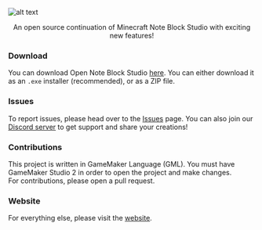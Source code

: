 ![alt text](https://i.imgur.com/QqGsrid.png)
<p align="center">
An open source continuation of Minecraft Note Block Studio with exciting new features!
</p>

### Download
You can download Open Note Block Studio [here](https://hielkeminecraft.github.io/OpenNoteBlockStudio/).
You can either download it as an `.exe` installer (recommended), or as a ZIP file.

### Issues
To report issues, please head over to the [Issues](https://github.com/HielkeMinecraft/OpenNoteBlockStudio/issues) page.
You can also join our [Discord server](https://discord.gg/w35BqQp) to get support and share your creations!

### Contributions
This project is written in GameMaker Language (GML). You must have GameMaker Studio 2 in order to open the project and make changes.  
For contributions, please open a pull request.

### Website
For everything else, please visit the [website](https://hielkeminecraft.github.io/OpenNoteBlockStudio/).
